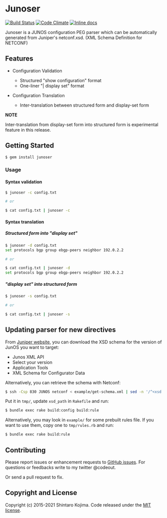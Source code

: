 # Junoser

[![Build Status](https://travis-ci.org/codeout/junoser.svg)](https://travis-ci.org/codeout/junoser)
[![Code Climate](https://codeclimate.com/github/codeout/junoser.png)](https://codeclimate.com/github/codeout/junoser)
[![Inline docs](http://inch-ci.org/github/codeout/junoser.svg)](http://inch-ci.org/github/codeout/junoser)

Junoser is a JUNOS configuration PEG parser which can be automatically generated from Juniper's netconf.xsd. (XML Schema Definition for NETCONF)

## Features

* Configuration Validation
  * Structured "show configuration" format
  * One-liner "| display set" format

* Configuration Translation
  * Inter-translation between structured form and display-set form

**NOTE**

Inter-translation from display-set form into structured form is experimental feature in this release.


## Getting Started

```zsh
$ gem install junoser
```

### Usage

#### Syntax validation

```zsh
$ junoser -c config.txt

# or

$ cat config.txt | junoser -c
```

#### Syntax translation

##### Structured form into "display set"

```zsh
$ junoser -d config.txt
set protocols bgp group ebgp-peers neighbor 192.0.2.2

# or

$ cat config.txt | junoser -d
set protocols bgp group ebgp-peers neighbor 192.0.2.2
```

##### "display set" into structured form

```zsh
$ junoser -s config.txt

# or

$ cat config.txt | junoser -s
```


## Updating parser for new directives

From [Juniper
website](https://support.juniper.net/support/downloads/), you can
download the XSD schema for the version of JunOS you want to target:

 - Junos XML API
 - Select your version
 - Application Tools
 - XML Schema for Configurator Data

Alternatively, you can retrieve the schema with Netconf:

```zsh
$ ssh -Csp 830 JUNOS netconf < example/get-schema.xml | sed -n '/^<xsd:schema/,/^<\/xsd:schema/p' > junos-XXX.xsd
```

Put it in `tmp/`, update `xsd_path` in `Rakefile` and run:

```zsh
$ bundle exec rake build:config build:rule
```

Alternatively, you may look in `example/` for some prebuilt rules
file. If you want to use them, copy one to `tmp/rules.rb` and run:

```zsh
$ bundle exec rake build:rule
```

## Contributing

Please report issues or enhancement requests to [GitHub issues](https://github.com/codeout/junoser/issues).
For questions or feedbacks write to my twitter @codeout.

Or send a pull request to fix.


## Copyright and License

Copyright (c) 2015-2021 Shintaro Kojima. Code released under the [MIT license](LICENSE.txt).
